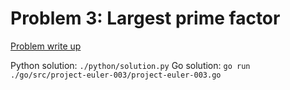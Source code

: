 # Problem 3: Largest prime factor

[Problem write up](https://projecteuler.net/problem=3)

Python solution: `./python/solution.py`
Go solution: `go run ./go/src/project-euler-003/project-euler-003.go`


